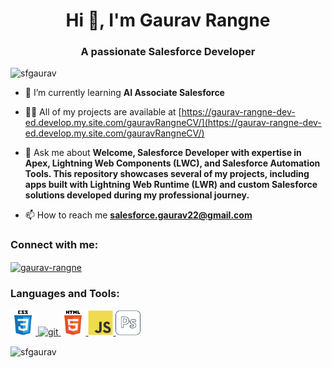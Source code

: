 <h1 align="center">Hi 👋, I'm Gaurav Rangne</h1>
<h3 align="center">A passionate Salesforce Developer</h3>

<p align="left"> <img src="https://komarev.com/ghpvc/?username=sfgaurav&label=Profile%20views&color=0e75b6&style=flat" alt="sfgaurav" /> </p>

- 🌱 I’m currently learning **AI Associate Salesforce**

- 👨‍💻 All of my projects are available at [https://gaurav-rangne-dev-ed.develop.my.site.com/gauravRangneCV/](https://gaurav-rangne-dev-ed.develop.my.site.com/gauravRangneCV/)

- 💬 Ask me about **Welcome, Salesforce Developer with expertise in Apex, Lightning Web Components (LWC), and Salesforce Automation Tools. This repository showcases several of my projects, including apps built with Lightning Web Runtime (LWR) and custom Salesforce solutions developed during my professional journey.**

- 📫 How to reach me **salesforce.gaurav22@gmail.com**

<h3 align="left">Connect with me:</h3>
<p align="left">
<a href="https://linkedin.com/in/gaurav-rangne" target="blank"><img align="center" src="https://raw.githubusercontent.com/rahuldkjain/github-profile-readme-generator/master/src/images/icons/Social/linked-in-alt.svg" alt="gaurav-rangne" height="30" width="40" /></a>
</p>

<h3 align="left">Languages and Tools:</h3>
<p align="left"> <a href="https://www.w3schools.com/css/" target="_blank" rel="noreferrer"> <img src="https://raw.githubusercontent.com/devicons/devicon/master/icons/css3/css3-original-wordmark.svg" alt="css3" width="40" height="40"/> </a> <a href="https://git-scm.com/" target="_blank" rel="noreferrer"> <img src="https://www.vectorlogo.zone/logos/git-scm/git-scm-icon.svg" alt="git" width="40" height="40"/> </a> <a href="https://www.w3.org/html/" target="_blank" rel="noreferrer"> <img src="https://raw.githubusercontent.com/devicons/devicon/master/icons/html5/html5-original-wordmark.svg" alt="html5" width="40" height="40"/> </a> <a href="https://developer.mozilla.org/en-US/docs/Web/JavaScript" target="_blank" rel="noreferrer"> <img src="https://raw.githubusercontent.com/devicons/devicon/master/icons/javascript/javascript-original.svg" alt="javascript" width="40" height="40"/> </a> <a href="https://www.photoshop.com/en" target="_blank" rel="noreferrer"> <img src="https://raw.githubusercontent.com/devicons/devicon/master/icons/photoshop/photoshop-line.svg" alt="photoshop" width="40" height="40"/> </a> </p>

<p><img align="center" src="https://github-readme-stats.vercel.app/api/top-langs?username=sfgaurav&show_icons=true&locale=en&layout=compact" alt="sfgaurav" /></p>
